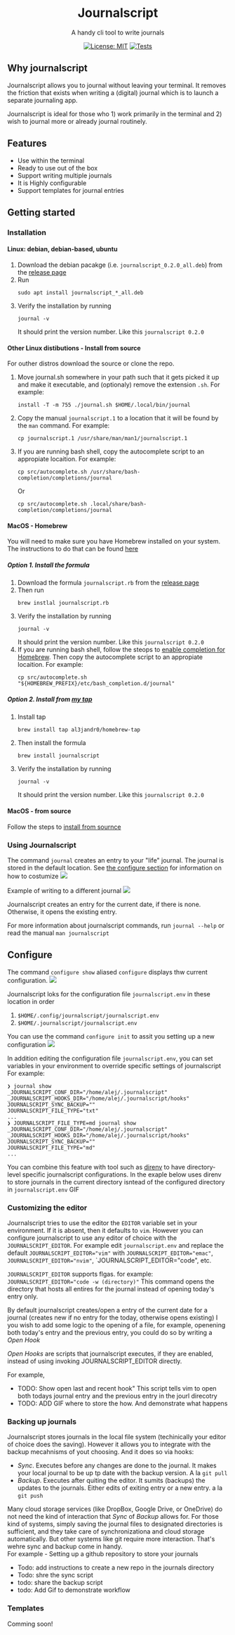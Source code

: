 
<h1 align="center">Journalscript</h1>
<p align="center">A handy cli tool to write journals</p>

<div align="center">

[![License: MIT](https://img.shields.io/badge/License-MIT-yellow.svg)](https://opensource.org/licenses/MIT) 
[![Tests](https://github.com/al3jandr0/journalscript/actions/workflows/ci.yml/badge.svg)](https://github.com/al3jandr0/journalscript/actions/workflows/ci.yml)

</div>

## Why journalscript

Journalscript allows you to journal without leaving your terminal.  It removes the friction that exists when writing a (digital) journal which is to launch a separate journaling app.

Journalscript is ideal for those who 1) work primarily in the terminal and 2) wish to journal more or already journal routinely. 

## Features
- Use within the terminal
- Ready to use out of the box
- Support writing multiple journals
- It is Highly configurable
- Support templates for journal entries

## Getting started

### Installation

#### Linux: debian, debian-based, ubuntu
1. Download the debian pacakge (i.e. `journalscript_0.2.0_all.deb`) from the [release page](https://github.com/al3jandr0/journalscript/releases)
2. Run 
   ```shell
   sudo apt install journalscript_*_all.deb
   ```
3. Verify the installation by running 
   ```shell
   journal -v
   ```
   It should print the version number. Like this `journalscript 0.2.0`

#### Other Linux distibutions - Install from source

For outher distros download the source or clone the repo.

1. Move journal.sh somewhere in your path such that it gets picked it up and make it executable, and (optionaly) remove the extension `.sh`. For example:
    ```shell
    install -T -m 755 ./journal.sh $HOME/.local/bin/journal
    ```
2. Copy the manual `journalscript.1` to a location that it will be found by the `man` command. For example:
    ```shell
    cp journalscript.1 /usr/share/man/man1/journalscript.1
    ```
3. If you are running bash shell, copy the autocomplete script to an appropiate locaition. For example:
   ```shell
   cp src/autocomplete.sh /usr/share/bash-completion/completions/journal
   ```
   Or
   ```shell
   cp src/autocomplete.sh .local/share/bash-completion/completions/journal
   ```
#### MacOS - Homebrew

You will need to make sure you have Homebrew installed on your system. The instructions to do that can be found [here](https://brew.sh/)

##### Option 1. Install the formula
1. Download the formula `journalscript.rb` from the [release page](https://github.com/al3jandr0/journalscript/releases)
2. Then run
   ```shell
   brew instlal journalscript.rb
   ```
3. Verify the installation by running 
   ```shell
   journal -v
   ```
   It should print the version number. Like this `journalscript 0.2.0`
3. If you are running bash shell, follow the steops to [enable completion for Homebrew](https://docs.brew.sh/Shell-Completion). Then copy the autocomplete script to an appropiate locaition. For example:
   ```shell
   cp src/autocomplete.sh "${HOMEBREW_PREFIX}/etc/bash_completion.d/journal"
   ```

##### Option 2. Install from [my tap](https://github.com/al3jandr0/homebrew-tap)

1. Install tap 
   ```shell
   brew install tap al3jandr0/homebrew-tap
   ```
2. Then install the formula 
   ```shell
   brew install journalscript
   ```
3. Verify the installation by running 
   ```shell
   journal -v
   ```
   It should print the version number. Like this `journalscript 0.2.0`
   
#### MacOS - from source

Follow the steps to [install from sournce](#other-linux-distibutions---install-from-source)

### Using Journalscript
The command `journal` creates an entry to your "life" journal.  The journal is stored in the default location. See [the configure section](#configure) for information on how to costumize
![](./docs/resources/intro-1.gif)


Example of writing to a different journal
![](./docs/resources/intro-2.gif)

Journalscript creates an entry for the current date, if there is none. Otherwise, it opens the existing entry.

For more information about journalscript commands, run `journal --help` or read the manual `man journalscript`

## Configure
The command `configure show` aliased `configure` displays thw current configuration.
![](./docs/resources/confgure-show-vanialla.gif)

Journalscript loks for the configuration file `journalscript.env` in these location in order
1. `$HOME/.config/journalscript/journalscript.env`
2. `$HOME/.journalscript/journalscript.env`

You can use the command `configure init` to assit you setting up a new configuration
![](./docs/resources/confgure-init-vanialla.gif)

In addition editing the configuration file `journalscript.env`, you can set variables in your environment to override specific settings of journalscript
For example:
```shell
❯ journal show
_JOURNALSCRIPT_CONF_DIR="/home/alej/.journalscript"
_JOURNALSCRIPT_HOOKS_DIR="/home/alej/.journalscript/hooks"
JOURNALSCRIPT_SYNC_BACKUP=""
JOURNALSCRIPT_FILE_TYPE="txt"
...
❯ JOURNALSCRIPT_FILE_TYPE=md journal show
_JOURNALSCRIPT_CONF_DIR="/home/alej/.journalscript"
_JOURNALSCRIPT_HOOKS_DIR="/home/alej/.journalscript/hooks"
JOURNALSCRIPT_SYNC_BACKUP=""
JOURNALSCRIPT_FILE_TYPE="md"
...
```

You can combine this feature with tool such as [direnv](https://direnv.net/) to have directory-level specific journalscript configurations.
In the exaple below uses direnv to store journals in the current directory isntead of the configured directory in `journalscript.env`
GIF

### Customizing the editor
Journalscript tries to use the editor the `EDITOR` variable set in your environment.  If it is absent, then it defaults to `vim`. However you can configure journalscript to use any editor of choice with the `JOURNALSCRIPT_EDITOR`. For example edit `journalscript.env` and replace the default `JOURNALSCRIPT_EDITOR="vim"` with `JOURNALSCRIPT_EDITOR="emac"`, `JOURNALSCRIPT_EDITOR="nvim"`, `JOURNALSCRIPT_EDITOR="code", etc.

`JOURNALSCRIPT_EDITOR` supports flgas. for example: `JOURNALSCRIPT_EDITOR="code -w (directory)"` This command opens the directory that hosts all entires for the journal instead of opening today's entry only. 

By default journalscript creates/open a entry of the current date for a journal (creates new if no entry for the today, otherwise opens existing)
I you wish to add some logic to the opening of a file, for example, openening both today's entry and the previous entry, you could do so by writing a *Open Hook*

*Open Hooks* are scripts that journalscript executes, if they are enabled, instead of using invoking JOURNALSCRIPT_EDITOR directly.

For example, 
* TODO: Show open last and recent hook" This script tells vim to open both todays journal entry and the previous entry in the jourl direcotry
* TODO: ADD GIF where to store the how. And demonstrate what happens


### Backing up journals
Journalscript stores journals in the local file system (techinically your editor of choice does the saving).  However it allows you to integrate with the backup mecahnisms of yout choosing. And it does so via hooks:
- *Sync*. Executes before any changes are done to the journal. It makes your local journal to be up tp date with the backup version. A la `git pull`
- *Backup*. Executes after quiting the editor. It sumits (backups) the updates to the journals. Either edits of exiting entry or a new entry. a la `git push`

Many cloud storage services (like DropBox, Google Drive, or OneDrive) do not need the kind of interaction that *Sync* of *Backup* allows for.  For those kind of systems, simply saving the journal files to designated directories is sufficient, and they take care of synchronizationa and cloud storage automatically.  But other systems like git require more interaction. That's wehre sync and backup come in handy.  
For example -  Setting up a github repository to store your journals
- Todo: add instructions to create a new repo in the journals directory
- Todo: shre the sync script
- todo: share the backup script
- todo: Add Gif to demonstrate workflow

### Templates
Comming soon!
